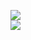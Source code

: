 [![](https://img.shields.io/badge/Made%20With-Github%20Spray-lightgrey.svg?style=for-the-badge&logo=github)](https://github.com/Annihil/github-spray#2247)  
[![](https://i.imgur.com/2DrTn0Z.gif)](https://github.com/Annihil/github-spray)